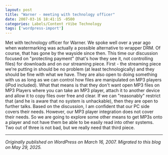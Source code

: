 ```yaml
---
layout: post
title: "Warner - meeting with technology officer"
date: 2007-03-16 18:41:15 -0500
categories: Labels/Content rVibe Technology
tags: ['wordpress-import']
---
```


Met with technology officer for Warner. We spoke well over a year ago when watermarking was actually a possible alternative to wrapper DRM. Of course, that has gone by the wayside since then. This time our discussion focused on "protecting payment" (that's how they see it, not controlling files) for downloads and on our streaming piece. First - the streaming piece we're putting in should be no problem (at least technologically) and they should be fine with what we have. They are also open to doing something with us as long as we can control how files are manipulated on MP3 players (iPod included). What that means is that they don't want open MP3 files on MP3 Players where you can take an MP3 player, attach it to another device and allow it to copy files over free and clear. If we can "reasonably" restrict that (and he is aware that no system is unhackable), then they are open to further talks. Based on the discussion, I am confident that our PC side covers their needs. However, our MP3 player integration does not cover their needs. So we are going to explore some other means to get MP3s onto a player and not have them be able to be easily read into other systems. Two out of three is not bad, but we really need that third piece.

---

*Originally published on WordPress on March 16, 2007. Migrated to this blog on May 29, 2025.*
